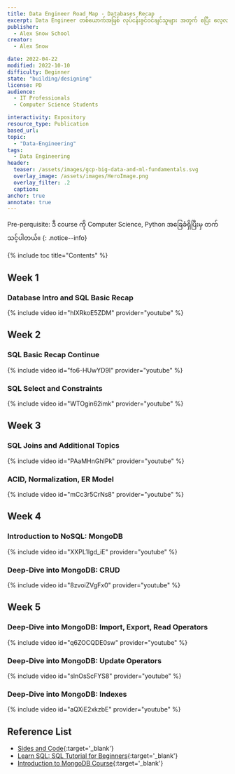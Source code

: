 ```yaml
---
title: Data Engineer Road Map - Databases Recap
excerpt: Data Engineer တစ်ယောက်အဖြစ် လုပ်ငန်းခွင်ဝင်ချင်သူများ အတွက် စပြီး လေ့လာသင့်တဲ့ course ပဲဖြစ်ပါတယ်။
publisher:
  - Alex Snow School
creator:
  - Alex Snow

date: 2022-04-22
modified: 2022-10-10
difficulty: Beginner
state: "building/designing"
license: PD
audience:
  - IT Professionals
  - Computer Science Students

interactivity: Expository
resource_type: Publication
based_url:
topic:
  - "Data-Engineering"
tags:
  - Data Engineering
header:
  teaser: /assets/images/gcp-big-data-and-ml-fundamentals.svg
  overlay_image: /assets/images/HeroImage.png
  overlay_filter: .2
  caption:
anchor: true
annotate: true
---
```


Pre-perquisite: ဒီ course ကို Computer Science, Python အခြေခံရှိပြီးမှ တက်သင့်ပါတယ်။
{: .notice--info}

{% include toc title="Contents" %}

## Week 1

### Database Intro and SQL Basic Recap

{% include video id="hlXRkoE5ZDM" provider="youtube" %}

## Week 2

### SQL Basic Recap Continue

{% include video id="fo6-HUwYD9I" provider="youtube" %}

### SQL Select and Constraints

{% include video id="WTOgin62imk" provider="youtube" %}

## Week 3

### SQL Joins and Additional Topics

{% include video id="PAaMHnGhIPk" provider="youtube" %}

### ACID, Normalization, ER Model

{% include video id="mCc3r5CrNs8" provider="youtube" %}

## Week 4

### Introduction to NoSQL: MongoDB

{% include video id="XXPL1lgd_iE" provider="youtube" %}

### Deep-Dive into MongoDB: CRUD

{% include video id="8zvoiZVgFx0" provider="youtube" %}

## Week 5

### Deep-Dive into MongoDB: Import, Export, Read Operators

{% include video id="q6ZOCQDE0sw" provider="youtube" %}

### Deep-Dive into MongoDB: Update Operators

{% include video id="slnOsScFYS8" provider="youtube" %}

### Deep-Dive into MongoDB: Indexes

{% include video id="aQXiE2xkzbE" provider="youtube" %}

## Reference List

- [Sides and Code](https://drive.google.com/drive/folders/180t-v3pXZKM1SjwlmbN0Pjoo14nO54Zc?usp=sharing){:target='\_blank'}
- [Learn SQL: SQL Tutorial for Beginners](https://www.programiz.com/sql){:target='\_blank'}
- [Introduction to MongoDB Course](https://drive.google.com/drive/folders/1Jv9el6-Yx7emk09qMW67xTg3d972fNlC){:target='\_blank'}
